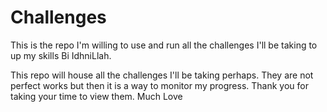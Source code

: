 # Challenges
This is the repo I'm willing to use and run all the challenges I'll be taking to up my skills Bi IdhniLlah.

This repo will house all the challenges I'll be taking perhaps. They are not perfect works but then it is a way to monitor my progress. Thank you for taking 
your time to view them. Much Love 

